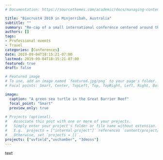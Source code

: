 ```yaml
---
# Documentation: https://sourcethemes.com/academic/docs/managing-content/

title: "Biocrust4 2019 in Minjerribah, Australia"
subtitle: ""
summary: "Re-cap of a small international conference centered around the study of biological soil crusts and their organisms."
authors: []
tags: 
- Professional events
- Travel
categories: [Conferences]
date: 2019-09-04T18:15:21-07:00
lastmod: 2019-09-04T18:15:21-07:00
featured: true
draft: false

# Featured image
# To use, add an image named `featured.jpg/png` to your page's folder.
# Focal points: Smart, Center, TopLeft, Top, TopRight, Left, Right, BottomLeft, Bottom, BottomRight.

image: 
  caption: "A green sea turtle in the Great Barrier Reef"
  focal_point: "Smart"
  preview_only: true
  
# Projects (optional).
#   Associate this post with one or more of your projects.
#   Simply enter your project's folder or file name without extension.
#   E.g. `projects = ["internal-project"]` references `content/project/deep-learning/index.md`.
#   Otherwise, set `projects = []`.
projects: ["uvfield","uvchamber", "3dmoss"]
---
```


text
